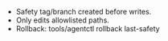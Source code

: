 - Safety tag/branch created before writes.
- Only edits allowlisted paths.
- Rollback: tools/agentctl rollback last-safety
